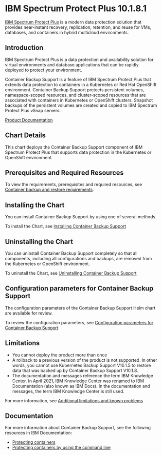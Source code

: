 # IBM Spectrum Protect Plus 10.1.8.1

[IBM Spectrum Protect Plus](https://www.ibm.com/us-en/marketplace/ibm-spectrum-protect-plus) is a modern data protection solution that provides near-instant recovery, replication, retention, and reuse for VMs, databases, and containers in hybrid multicloud environments.

## Introduction

IBM Spectrum Protect Plus is a data protection and availability solution for virtual environments and database applications that can be rapidly deployed to protect your environment.

Container Backup Support is a feature of IBM Spectrum Protect Plus that extends data protection to containers in a Kubernetes or Red Hat OpenShift environment. Container Backup Support protects persistent volumes, namespace-scoped resources, and cluster-scoped resources that are associated with containers in Kubernetes or OpenShift clusters.  Snapshot backups of the persistent volumes are created and copied to IBM Spectrum Protect Plus vSnap servers.

[Product Documentation](https://www.ibm.com/support/knowledgecenter/SSNQFQ_10.1.8/spp/welcome.html)

## Chart Details

This chart deploys the Container Backup Support component of IBM Spectrum Protect Plus that supports data protection in the Kubernetes or OpenShift environment.

## Prerequisites and Required Resources

To view the requirements, prerequisites and required resources, see [Container backup and restore requirements](https://www.ibm.com/support/pages/node/6422823).

## Installing the Chart

You can install Container Backup Support by using one of several methods.

To install the Chart, see [Installing Container Backup Support](https://www.ibm.com/support/knowledgecenter/SSNQFQ_10.1.8/spp/c_spp_cbs_installation.html)

## Uninstalling the Chart

You can uninstall Container Backup Support completely so that all components, including all configurations and backups, are removed from the Kubernetes or OpenShift environment.

To uninstall the Chart, see [Uninstalling Container Backup Support](https://www.ibm.com/support/knowledgecenter/SSNQFQ_10.1.8/spp/t_spp_cbs_uninstall_full.html)

## Configuration parameters for Container Backup Support

The configuration parameters of the Container Backup Support Helm chart are available for review.

To review the configuration parameters, see [Configuration parameters for Container Backup Support](https://www.ibm.com/support/knowledgecenter/en/SSNQFQ_10.1.8/spp/r_spp_cbs_inst_configparms_helm3.html)

## Limitations

* You cannot deploy the product more than once
* A rollback to a previous version of the product is not supported. In other words, you cannot use Kubernetes Backup Support V10.1.5 to restore data that was backed up by Container Backup Support V10.1.8.
* The documentation and messages reference the term IBM Knowledge Center. In April 2021, IBM Knowledge Center was renamed to IBM Documentation (also known as IBM Docs). In the documentation and messages, the term IBM Knowledge Center is still used.

For more information, see [Additional limitations and known problems](https://www.ibm.com/support/pages/node/567387)

## Documentation

For more information about Container Backup Support, see the following resources in IBM Documentation:

* [Protecting containers](https://www.ibm.com/support/knowledgecenter/SSNQFQ_10.1.8/spp/c_spp_protecting_containers.html)
* [Protecting containers by using the command line](https://www.ibm.com/support/knowledgecenter/SSNQFQ_10.1.8/spp/c_spp_cbs_using_cmdline.html)
